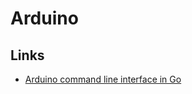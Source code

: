 # Arduino
## Links
- [Arduino command line interface in Go](https://github.com/arduino/arduino-cli#readme)